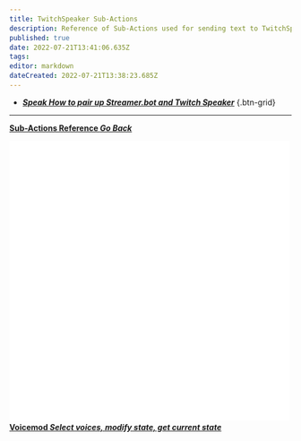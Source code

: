 ```yaml
---
title: TwitchSpeaker Sub-Actions
description: Reference of Sub-Actions used for sending text to TwitchSpeaker TTS
published: true
date: 2022-07-21T13:41:06.635Z
tags:
editor: markdown
dateCreated: 2022-07-21T13:38:23.685Z
---
```


* [<i class="mdi mdi-microphone text--twitch"></i>***Speak ***How to pair up Streamer.bot and Twitch Speaker******](/en/Sub-Actions/TwitchSpeaker/Speak)
{.btn-grid}

---

<section class="btn-grid my-5">

  [<i class="mdi mdi-chevron-left"></i>**Sub-Actions Reference *Go Back***](/en/Sub-Actions)

  [<img src="/logos/voicemod.png"/> **Voicemod *Select voices, modify state, get current state***](/en/Sub-Actions/VoiceMod)

</section>